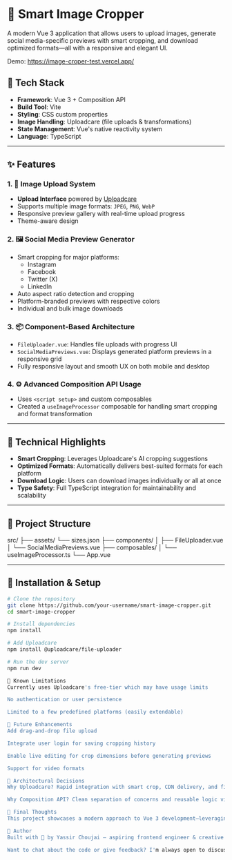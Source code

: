 # 📸 Smart Image Cropper

A modern Vue 3 application that allows users to upload images, generate social media-specific previews with smart cropping, and download optimized formats—all with a responsive and elegant UI.

Demo: https://image-croper-test.vercel.app/

## 🚀 Tech Stack

- **Framework**: Vue 3 + Composition API
- **Build Tool**: Vite
- **Styling**:  CSS custom properties
- **Image Handling**: Uploadcare (file uploads & transformations)
- **State Management**: Vue's native reactivity system
- **Language**: TypeScript

---

## ✨ Features

### 1. 🔼 Image Upload System
- **Upload Interface** powered by [Uploadcare](https://uploadcare.com/)
- Supports multiple image formats: `JPEG`, `PNG`, `WebP`
- Responsive preview gallery with real-time upload progress
- Theme-aware design

### 2. 🖼️ Social Media Preview Generator
- Smart cropping for major platforms:
  - Instagram
  - Facebook
  - Twitter (X)
  - LinkedIn
- Auto aspect ratio detection and cropping
- Platform-branded previews with respective colors
- Individual and bulk image downloads

### 3. 📦 Component-Based Architecture
- `FileUploader.vue`: Handles file uploads with progress UI
- `SocialMediaPreviews.vue`: Displays generated platform previews in a responsive grid
- Fully responsive layout and smooth UX on both mobile and desktop

### 4. ⚙️ Advanced Composition API Usage
- Uses `<script setup>` and custom composables
- Created a `useImageProcessor` composable for handling smart cropping and format transformation

---

## 🧠 Technical Highlights

- **Smart Cropping**: Leverages Uploadcare's AI cropping suggestions
- **Optimized Formats**: Automatically delivers best-suited formats for each platform
- **Download Logic**: Users can download images individually or all at once
- **Type Safety**: Full TypeScript integration for maintainability and scalability

---

## 📂 Project Structure
src/
├── assets/
   └── sizes.json
├── components/
│ ├── FileUploader.vue
│ └── SocialMediaPreviews.vue
├── composables/
│ └── useImageProcessor.ts
└── App.vue


---

## 🔧 Installation & Setup

```bash
# Clone the repository
git clone https://github.com/your-username/smart-image-cropper.git
cd smart-image-cropper

# Install dependencies
npm install

# Add Uploadcare
npm install @uploadcare/file-uploader

# Run the dev server
npm run dev

🧪 Known Limitations
Currently uses Uploadcare's free-tier which may have usage limits

No authentication or user persistence

Limited to a few predefined platforms (easily extendable)

🌱 Future Enhancements
Add drag-and-drop file upload

Integrate user login for saving cropping history

Enable live editing for crop dimensions before generating previews

Support for video formats

🧭 Architectural Decisions
Why Uploadcare? Rapid integration with smart crop, CDN delivery, and file optimizations built-in.

Why Composition API? Clean separation of concerns and reusable logic via composables like useImageProcessor.

💬 Final Thoughts
This project showcases a modern approach to Vue 3 development—leveraging composition patterns, reactive design, and professional-grade third-party services. It’s not just about image cropping, but delivering a polished and extensible frontend architecture.

👑 Author
Built with 💚 by Yassir Choujai — aspiring frontend engineer & creative problem solver.

Want to chat about the code or give feedback? I'm always open to discussions!
